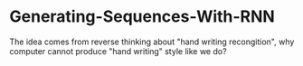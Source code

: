 # Generating-Sequences-With-RNN
The idea comes from reverse thinking about "hand writing recongition", why computer cannot produce "hand writing" style like we do?
